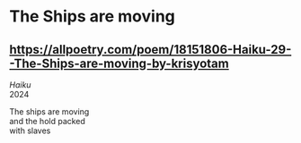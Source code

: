 # The Ships are moving
## https://allpoetry.com/poem/18151806-Haiku-29--The-Ships-are-moving-by-krisyotam
_Haiku_  
2024

The ships are moving  
and the hold packed  
with slaves
